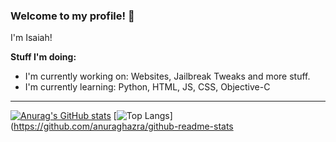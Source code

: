 
### Welcome to my profile! 👋
I'm Isaiah! 

**Stuff I'm doing:**

 - I'm currently working on: Websites, Jailbreak Tweaks and more stuff. 
  - I'm currently learning: Python, HTML, JS, CSS, Objective-C

----




[![Anurag's GitHub stats](https://github-readme-stats.vercel.app/api?username=isaiahangnakak)](https://github.com/anuraghazra/github-readme-stats) 
[![Top Langs](https://github-readme-stats.vercel.app/api/top-langs/?username=isaiahangnakak)](https://github.com/anuraghazra/github-readme-stats


